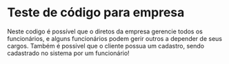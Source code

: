 # Teste de código para empresa

Neste codigo é possível que o diretos da empresa gerencie todos os funcionários, e alguns funcionários podem gerir outros a depender de seus cargos. Também é possivel que o cliente possua um cadastro, sendo cadastrado no sistema por um funcionário!
